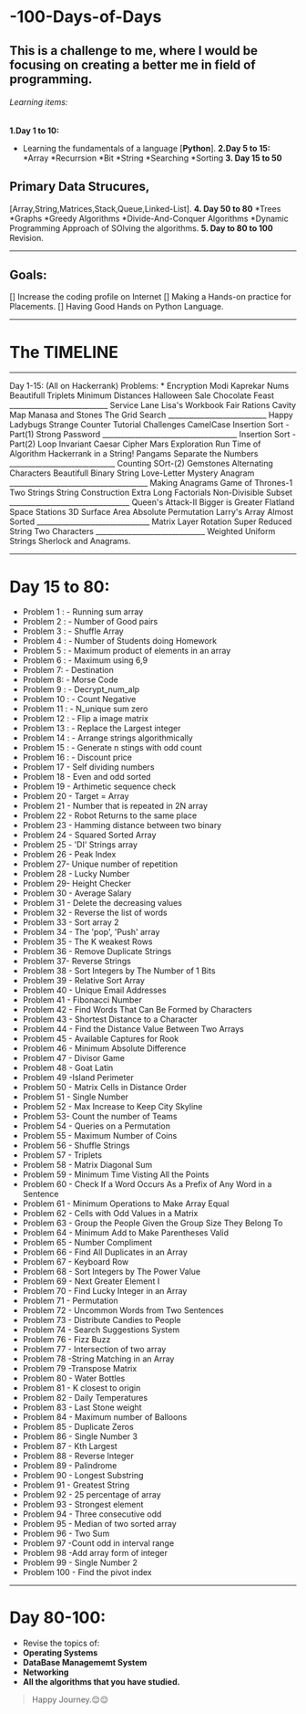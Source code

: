 # -100-Days-of-Days
## This is a challenge to me, where I would be focusing on creating a better me in field of programming.

###### Learning items: 
**1.Day 1 to 10:**
- Learning the fundamentals of a language [**Python**].
**2.Day 5 to 15:**
*Array
  *Recurrsion
   *Bit
    *String
     *Searching 
       *Sorting
**3. Day 15 to 50**
## Primary Data Strucures,
[Array,String,Matrices,Stack,Queue,Linked-List].
**4. Day 50 to 80**
*Trees
 *Graphs
   *Greedy Algorithms
     *Divide-And-Conquer Algorithms
      *Dynamic Programming Approach of SOlving the algorithms.
**5. Day to 80 to 100**
Revision.
________________________________________________________________________________________________________________________________________________________________________________
## Goals:
[] Increase the coding profile on Internet
[] Making a Hands-on practice for Placements.
[] Having Good Hands on Python Language.
________________________________________________________________________________________________________________________________________________________________________________
# The TIMELINE
______________
Day 1-15: (All on Hackerrank)
Problems: * Encryption
           Modi Kaprekar Nums
           Beautifull Triplets
           Minimum Distances
           Halloween Sale
           Chocolate Feast
        ___________________________
        Service Lane
        Lisa's Workbook
        Fair Rations
        Cavity Map
        Manasa and Stones
        The Grid Search
           ___________________________
           Happy Ladybugs
           Strange Counter
           Tutorial Challenges
           CamelCase
           Insertion Sort - Part(1)
           Strong Password
      _____________________________________
      Insertion Sort - Part(2)
      Loop Invariant
      Caesar Cipher
      Mars Exploration
      Run Time of Algorithm
      Hackerrank in a String!
      Pangams 
      Separate the Numbers
               _____________________________
               Counting SOrt-(2)
               Gemstones
               Alternating Characters
               Beautifull Binary String
               Love-Letter Mystery
               Anagram
     ______________________________________
     Making Anagrams
     Game of Thrones-1
     Two Strings
     String Construction
     Extra Long Factorials
     Non-Divisible Subset
             _________________________________
             Queen's Attack-II
             Bigger is Greater
             Flatland Space Stations
             3D Surface Area
             Absolute Permutation
             Larry's Array
             Almost Sorted
     _______________________________
     Matrix Layer Rotation
     Super Reduced String
     Two Characters
            ______________________________
               Weighted Uniform Strings
               Sherlock and Anagrams.
__________________________________________________________________________________
# Day 15 to 80:
* Problem 1 : - Running sum array
* Problem 2 : - Number of Good pairs
* Problem 3 : - Shuffle Array
* Problem 4 : - Number of Students doing Homework
* Problem 5 : - Maximum product of elements in an array
* Problem 6 : - Maximum using 6,9
* Problem 7: - Destination
* Problem 8: - Morse Code
* Problem 9 : - Decrypt_num_alp
* Problem 10 : - Count Negative
* Problem 11 : - N_unique sum zero
* Problem 12 : - Flip a image matrix
* Problem 13 : - Replace the Largest integer
* Problem 14 : - Arrange strings algorithmically
* Problem 15 : - Generate n stings with odd count
* Problem 16 : - Discount price
* Problem 17 - Self dividing numbers
* Problem 18 - Even and odd sorted
* Problem 19 - Arthimetic sequence check
* Problem 20 - Target = Array
* Problem 21 - Number that is repeated in 2N array
* Problem 22 - Robot Returns to the same place
* Problem 23 - Hamming distance between two binary
* Problem 24 - Squared Sorted Array
* Problem 25 - 'DI' Strings array
* Problem 26 - Peak Index
* Problem 27- Unique number of repetition
* Problem 28 - Lucky Number
* Problem 29- Height Checker
* Problem 30 - Average Salary
* Problem 31 - Delete the decreasing values
* Problem 32 - Reverse the list of words
* Problem 33 - Sort array 2
* Problem 34 - The 'pop', 'Push' array
* Problem 35 - The K weakest Rows
* Problem 36 - Remove Duplicate Strings
* Problem 37- Reverse Strings
* Problem 38 - Sort Integers by The Number of 1 Bits
*  Problem 39 - Relative Sort Array
* Problem 40 - Unique Email Addresses
* Problem 41 - Fibonacci Number
* Problem 42 - Find Words That Can Be Formed by Characters
* Problem 43 - Shortest Distance to a Character
* Problem 44 - Find the Distance Value Between Two Arrays
* Problem 45 - Available Captures for Rook
* Problem 46 - Minimum Absolute Difference
* Problem 47 - Divisor Game
* Problem 48 - Goat Latin
* Problem 49 -Island Perimeter
* Problem 50 - Matrix Cells in Distance Order
* Problem 51 - Single Number
* Problem 52 - Max Increase to Keep City Skyline
* Problem 53- Count the number of Teams
* Problem 54 - Queries on a Permutation
* Problem 55 - Maximum Number of Coins
* Problem 56 - Shuffle Strings
* Problem 57 - Triplets
* Problem 58 - Matrix Diagonal Sum
* Problem 59 - Minimum Time Visting All the Points
* Problem 60 - Check If a Word Occurs As a Prefix of Any Word in a Sentence
* Problem 61 - Minimum Operations to Make Array Equal
* Problem 62 - Cells with Odd Values in a Matrix
* Problem 63 - Group the People Given the Group Size They Belong To
* Problem 64 - Minimum Add to Make Parentheses Valid
* Problem 65 - Number Compliment
* Problem 66 - Find All Duplicates in an Array
* Problem 67 - Keyboard Row
* Problem 68 - Sort Integers by The Power Value
* Problem 69 - Next Greater Element I
* Problem 70 - Find Lucky Integer in an Array
* Problem 71 - Permutation
* Problem 72 - Uncommon Words from Two Sentences
* Problem 73 - Distribute Candies to People
* Problem 74 - Search Suggestions System
*  Problem 76 - Fizz Buzz
* Problem 77 - Intersection of two array
* Problem 78 -String Matching in an Array
* Problem 79 -Transpose Matrix
* Problem 80 - Water Bottles
* Problem 81 - K closest to origin
* Problem 82 - Daily Temperatures
* Problem 83 - Last Stone weight
* Problem 84 - Maximum number of Balloons
* Problem 85 - Duplicate Zeros
* Problem 86 - Single Number 3
* Problem 87 - Kth Largest
* Problem 88 - Reverse Integer
* Problem 89 - Palindrome
* Problem 90 - Longest Substring
*  Problem 91 - Greatest String
* Problem 92 - 25 percentage of array
* Problem 93 - Strongest element
* Problem 94 - Three consecutive odd
* Problem 95 - Median of two sorted array
* Problem 96 - Two Sum
* Problem 97 -Count odd in interval range
* Problem 98 -Add array form of integer
* Problem 99 - Single Number 2
* Problem 100 - Find the pivot index


____________________________________________________________________________________________________________________________________________________________________________________________________________________________________________________________________________________________________________________________________________________________
# Day 80-100:
* Revise the topics of:
* **Operating Systems**
* **DataBase Managememt System**
* **Networking**
* **All the algorithms that you have studied.**


> Happy Journey.😌😌
          

